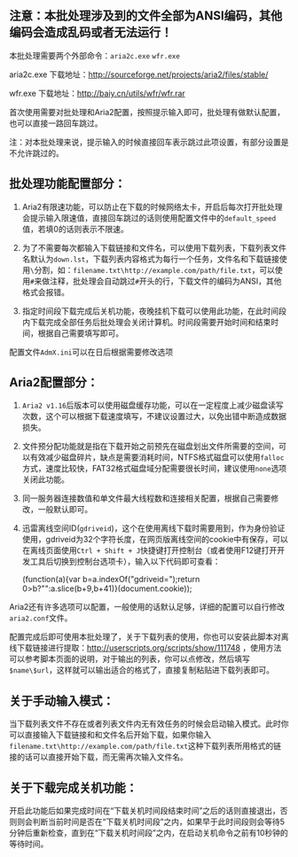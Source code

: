 注意：本批处理涉及到的文件全部为ANSI编码，其他编码会造成乱码或者无法运行！
--------------------------------------
本批处理需要两个外部命令：`aria2c.exe` `wfr.exe`

aria2c.exe 下载地址：http://sourceforge.net/projects/aria2/files/stable/

wfr.exe 下载地址：http://baiy.cn/utils/wfr/wfr.rar

首次使用需要对批处理和Aria2配置，按照提示输入即可，批处理有做默认配置，也可以直接一路回车跳过。

注：对本批处理来说，提示输入的时候直接回车表示跳过此项设置，有部分设置是不允许跳过的。

批处理功能配置部分：
--
 1. Aria2有限速功能，可以防止在下载的时候网络太卡，开启后每次打开批处理会提示输入限速值，直接回车跳过的话则使用配置文件中的`default_speed`值，若填0的话则表示不限速。

 2. 为了不需要每次都输入下载链接和文件名，可以使用下载列表，下载列表文件名默认为`down.lst`，下载列表内容格式为每行一个任务，文件名和下载链接使用`\`分割，如：`filename.txt\http://example.com/path/file.txt`，可以使用`#`来做注释，批处理会自动跳过`#`开头的行，下载文件的编码为ANSI，其他格式会报错。

 3. 指定时间段下载完成后关机功能，夜晚挂机下载可以使用此功能，在此时间段内下载完成全部任务后批处理会关闭计算机。时间段需要开始时间和结束时间，根据自己需要填写即可。

配置文件`AdmX.ini`可以在日后根据需要修改选项

Aria2配置部分：
--
 1. `Aria2 v1.16`后版本可以使用磁盘缓存功能，可以在一定程度上减少磁盘读写次数，这个可以根据下载速度填写，不建议设置过大，以免出错中断造成数据损失。

 2. 文件预分配功能就是指在下载开始之前预先在磁盘划出文件所需要的空间，可以有效减少磁盘碎片，缺点是需要消耗时间，NTFS格式磁盘可以使用`falloc`方式，速度比较快，FAT32格式磁盘域分配需要很长时间，建议使用`none`选项关闭此功能。

 3. 同一服务器连接数值和单文件最大线程数和连接相关配置，根据自己需要修改，一般默认即可。

 4. 迅雷离线空间ID(`gdriveid`)，这个在使用离线下载时需要用到，作为身份验证使用，gdriveid为32个字符长度，在网页版离线空间的cookie中有保存，可以在离线页面使用`Ctrl + Shift + J`快捷键打开控制台（或者使用F12键打开开发工具后切换到控制台选项卡），输入以下代码即可查看：

    (function(a){var b=a.indexOf("gdriveid=");return 0>b?"":a.slice(b+9,b+41)}(document.cookie));

Aria2还有许多选项可以配置，一般使用的话默认足够，详细的配置可以自行修改`aria2.conf`文件。

配置完成后即可使用本批处理了，关于下载列表的使用，你也可以安装此脚本对离线下载链接进行提取：http://userscripts.org/scripts/show/111748 ，使用方法可以参考脚本页面的说明，对于输出的列表，你可以点修改，然后填写`$name\$url`，这样就可以输出适合的格式了，直接复制粘贴进下载列表即可。

关于手动输入模式：
--
 当下载列表文件不存在或者列表文件内无有效任务的时候会启动输入模式。此时你可以直接输入下载链接和和文件名后开始下载，如果你输入`filename.txt\http://example.com/path/file.txt`这种下载列表所用格式的链接的话可以直接开始下载，而无需再次输入文件名。


关于下载完成关机功能：
--
 开启此功能后如果完成时间在“下载关机时间段结束时间”之后的话则直接退出，否则则会判断当前时间是否在“下载关机时间段”之内，如果早于此时间段则会等待5分钟后重新检查，直到在“下载关机时间段”之内，在启动关机命令之前有10秒钟的等待时间。